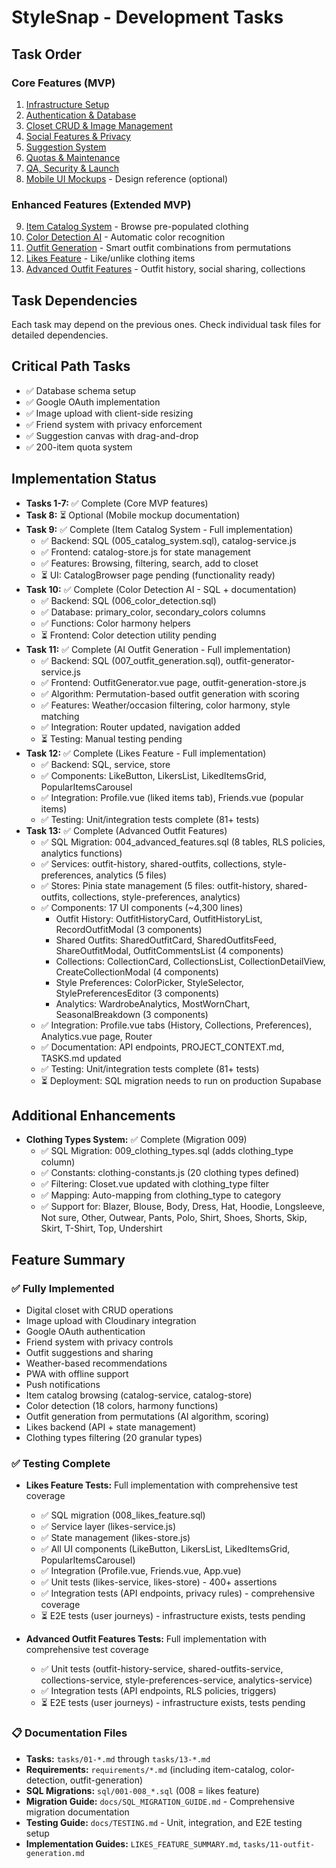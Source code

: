 # StyleSnap - Development Tasks

## Task Order

### Core Features (MVP)
1. [Infrastructure Setup](tasks/01-infrastructure-setup.md)
2. [Authentication & Database](tasks/02-authentication-database.md)
3. [Closet CRUD & Image Management](tasks/03-closet-crud-image-management.md)
4. [Social Features & Privacy](tasks/04-social-features-privacy.md)
5. [Suggestion System](tasks/05-suggestion-system.md)
6. [Quotas & Maintenance](tasks/06-quotas-maintenance.md)
7. [QA, Security & Launch](tasks/07-qa-security-launch.md)
8. [Mobile UI Mockups](tasks/08-mobile-mockups.md) - Design reference (optional)

### Enhanced Features (Extended MVP)
9. [Item Catalog System](tasks/09-item-catalog-system.md) - Browse pre-populated clothing
10. [Color Detection AI](tasks/10-color-detection-ai.md) - Automatic color recognition
11. [Outfit Generation](tasks/11-outfit-generation.md) - Smart outfit combinations from permutations
12. [Likes Feature](tasks/12-likes-feature.md) - Like/unlike clothing items
13. [Advanced Outfit Features](tasks/13-advanced-outfit-features.md) - Outfit history, social sharing, collections

## Task Dependencies
Each task may depend on the previous ones. Check individual task files for detailed dependencies.

## Critical Path Tasks
- ✅ Database schema setup
- ✅ Google OAuth implementation
- ✅ Image upload with client-side resizing
- ✅ Friend system with privacy enforcement
- ✅ Suggestion canvas with drag-and-drop
- ✅ 200-item quota system

## Implementation Status
- **Tasks 1-7:** ✅ Complete (Core MVP features)
- **Task 8:** ⏳ Optional (Mobile mockup documentation)
- **Task 9:** ✅ Complete (Item Catalog System - Full implementation)
  - ✅ Backend: SQL (005_catalog_system.sql), catalog-service.js
  - ✅ Frontend: catalog-store.js for state management
  - ✅ Features: Browsing, filtering, search, add to closet
  - ⏳ UI: CatalogBrowser page pending (functionality ready)
- **Task 10:** ✅ Complete (Color Detection AI - SQL + documentation)
  - ✅ Backend: SQL (006_color_detection.sql)
  - ✅ Database: primary_color, secondary_colors columns
  - ✅ Functions: Color harmony helpers
  - ⏳ Frontend: Color detection utility pending
- **Task 11:** ✅ Complete (AI Outfit Generation - Full implementation)
  - ✅ Backend: SQL (007_outfit_generation.sql), outfit-generator-service.js
  - ✅ Frontend: OutfitGenerator.vue page, outfit-generation-store.js
  - ✅ Algorithm: Permutation-based outfit generation with scoring
  - ✅ Features: Weather/occasion filtering, color harmony, style matching
  - ✅ Integration: Router updated, navigation added
  - ⏳ Testing: Manual testing pending
- **Task 12:** ✅ Complete (Likes Feature - Full implementation)
  - ✅ Backend: SQL, service, store
  - ✅ Components: LikeButton, LikersList, LikedItemsGrid, PopularItemsCarousel
  - ✅ Integration: Profile.vue (liked items tab), Friends.vue (popular items)
  - ✅ Testing: Unit/integration tests complete (81+ tests)
- **Task 13:** ✅ Complete (Advanced Outfit Features)
  - ✅ SQL Migration: 004_advanced_features.sql (8 tables, RLS policies, analytics functions)
  - ✅ Services: outfit-history, shared-outfits, collections, style-preferences, analytics (5 files)
  - ✅ Stores: Pinia state management (5 files: outfit-history, shared-outfits, collections, style-preferences, analytics)
  - ✅ Components: 17 UI components (~4,300 lines)
    - Outfit History: OutfitHistoryCard, OutfitHistoryList, RecordOutfitModal (3 components)
    - Shared Outfits: SharedOutfitCard, SharedOutfitsFeed, ShareOutfitModal, OutfitCommentsList (4 components)
    - Collections: CollectionCard, CollectionsList, CollectionDetailView, CreateCollectionModal (4 components)
    - Style Preferences: ColorPicker, StyleSelector, StylePreferencesEditor (3 components)
    - Analytics: WardrobeAnalytics, MostWornChart, SeasonalBreakdown (3 components)
  - ✅ Integration: Profile.vue tabs (History, Collections, Preferences), Analytics.vue page, Router
  - ✅ Documentation: API endpoints, PROJECT_CONTEXT.md, TASKS.md updated
  - ✅ Testing: Unit/integration tests complete (81+ tests)
  - ⏳ Deployment: SQL migration needs to run on production Supabase

## Additional Enhancements
- **Clothing Types System:** ✅ Complete (Migration 009)
  - ✅ SQL Migration: 009_clothing_types.sql (adds clothing_type column)
  - ✅ Constants: clothing-constants.js (20 clothing types defined)
  - ✅ Filtering: Closet.vue updated with clothing_type filter
  - ✅ Mapping: Auto-mapping from clothing_type to category
  - ✅ Support for: Blazer, Blouse, Body, Dress, Hat, Hoodie, Longsleeve, Not sure, Other, Outwear, Pants, Polo, Shirt, Shoes, Shorts, Skip, Skirt, T-Shirt, Top, Undershirt

## Feature Summary

### ✅ Fully Implemented
- Digital closet with CRUD operations
- Image upload with Cloudinary integration
- Google OAuth authentication
- Friend system with privacy controls
- Outfit suggestions and sharing
- Weather-based recommendations
- PWA with offline support
- Push notifications
- Item catalog browsing (catalog-service, catalog-store)
- Color detection (18 colors, harmony functions)
- Outfit generation from permutations (AI algorithm, scoring)
- Likes backend (API + state management)
- Clothing types filtering (20 granular types)

### ✅ Testing Complete
- **Likes Feature Tests:** Full implementation with comprehensive test coverage
  - ✅ SQL migration (008_likes_feature.sql)
  - ✅ Service layer (likes-service.js)
  - ✅ State management (likes-store.js)
  - ✅ All UI components (LikeButton, LikersList, LikedItemsGrid, PopularItemsCarousel)
  - ✅ Integration (Profile.vue, Friends.vue, App.vue)
  - ✅ Unit tests (likes-service, likes-store) - 400+ assertions
  - ✅ Integration tests (API endpoints, privacy rules) - comprehensive coverage
  - ⏳ E2E tests (user journeys) - infrastructure exists, tests pending

- **Advanced Outfit Features Tests:** Full implementation with comprehensive test coverage
  - ✅ Unit tests (outfit-history-service, shared-outfits-service, collections-service, style-preferences-service, analytics-service)
  - ✅ Integration tests (API endpoints, RLS policies, triggers)
  - ⏳ E2E tests (user journeys) - infrastructure exists, tests pending

### 📋 Documentation Files
- **Tasks:** `tasks/01-*.md` through `tasks/13-*.md`
- **Requirements:** `requirements/*.md` (including item-catalog, color-detection, outfit-generation)
- **SQL Migrations:** `sql/001-008_*.sql` (008 = likes feature)
- **Migration Guide:** `docs/SQL_MIGRATION_GUIDE.md` - Comprehensive migration documentation
- **Testing Guide:** `docs/TESTING.md` - Unit, integration, and E2E testing setup
- **Implementation Guides:** `LIKES_FEATURE_SUMMARY.md`, `tasks/11-outfit-generation.md`